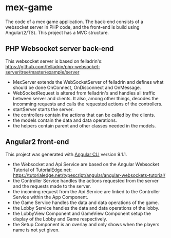 # mex-game
 The code of a mex game application. The back-end consists of a websocket server in PHP code, and the front-end is build using Angular(2/TS). This project has a MVC structure.

## PHP Websocket server back-end
This websocket server is based on felladrin's: https://github.com/felladrin/php-websocket-server/tree/master/example/server

- MexServer extends the WebSocketServer of felladrin and defines what should be done OnConnect, OnDisconnect and OnMessage.
- WebSocketRequest is altered from felladrin's and handles all traffic between server and clients. It also, among other things, decodes the incomming requests and calls the requested actions of the controllers.
- startServer starts the server.
- the controllers contain the actions that can be called by the clients.
- the models contain the data and data operations.
- the helpers contain parent and other classes needed in the models.

## Angular2 front-end
This project was generated with [Angular CLI](https://github.com/angular/angular-cli) version 9.1.1. 

- the Websocket and Api Service are based on the Angular Websocket Tutorial of TutorialEdge.net: https://tutorialedge.net/typescript/angular/angular-websockets-tutorial/
- the Controller Service handles the actions requested from the server and the requests made to the server.
- the incoming request from the Api Service are linked to the Controller Service within the App Component.
- the Game Service handles the data and data operations of the game.
- the Lobby Service handles the data and data operations of the lobby.
- the LobbyView Component and GameView Component setup the display of the Lobby and Game respectively.
- the Setup Component is an overlay and only shows when the players name is not yet given.

